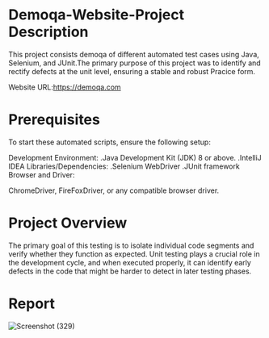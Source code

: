 # Demoqa-Website-Project Description
This project consists demoqa of different automated test cases using Java, Selenium, and JUnit.The primary purpose of this project was to identify and rectify defects at the unit level, ensuring a stable and robust Pracice form.

Website URL:https://demoqa.com
# Prerequisites
To start these automated scripts, ensure the following setup:

Development Environment:
.Java Development Kit (JDK) 8 or above.
.IntelliJ IDEA 
Libraries/Dependencies:
.Selenium WebDriver
.JUnit framework
Browser and Driver:

ChromeDriver, FireFoxDriver, or any compatible browser driver.
# Project Overview
The primary goal of this testing is to isolate individual code segments and verify whether they function as expected. Unit testing plays a crucial role in the development cycle, and when executed properly, it can identify early defects in the code that might be harder to detect in later testing phases.
# Report
![Screenshot (329)](https://github.com/user-attachments/assets/0b1d5f8f-1a97-4468-9e1b-2528a7de6c81)
